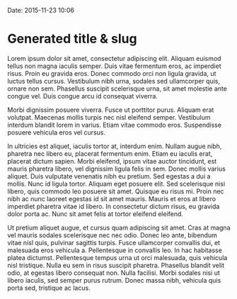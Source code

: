 Date: 2015-11-23 10:06

Generated title & slug
======================

Lorem ipsum dolor sit amet, consectetur adipiscing elit. Aliquam euismod tellus
non magna iaculis semper. Duis vitae fermentum eros, ac imperdiet risus. Proin
eu gravida eros. Donec commodo orci non ligula gravida, ut luctus tellus
cursus. Vestibulum nibh urna, sodales sed ullamcorper quis, ornare non sem.
Phasellus suscipit scelerisque urna, sit amet molestie ante congue vel. Duis
congue arcu id consequat viverra.

Morbi dignissim posuere viverra. Fusce ut porttitor purus. Aliquam erat
volutpat. Maecenas mollis turpis nec nisl eleifend semper. Vestibulum interdum
blandit lorem in varius. Etiam vitae commodo eros. Suspendisse posuere vehicula
eros vel cursus.

In ultricies est aliquet, iaculis tortor at, interdum enim. Nullam augue nibh,
pharetra nec libero eu, placerat fermentum enim. Etiam eu iaculis erat,
placerat dictum sapien. Morbi eleifend, ipsum vitae auctor tincidunt, est
mauris pharetra libero, vel dignissim ligula felis in sem. Donec mollis varius
aliquet. Duis vulputate venenatis nibh eu pretium. Sed egestas a dui a mollis.
Nunc id ligula tortor. Aliquam eget posuere elit. Sed scelerisque nisi libero,
quis commodo leo posuere sit amet. Quisque eu risus mi. Proin nec nibh ac nunc
laoreet egestas id sit amet mauris. Mauris et eros at libero imperdiet pharetra
vitae id libero. In consectetur dictum risus, eu gravida dolor porta ac. Nunc
sit amet felis at tortor eleifend eleifend.

Ut pretium aliquet augue, et cursus quam adipiscing sit amet. Cras at magna vel
mauris sodales scelerisque nec nec odio. Donec leo ante, bibendum vitae nisl
quis, pulvinar sagittis turpis. Fusce ullamcorper convallis dui, et malesuada
eros vehicula a. Pellentesque in convallis leo. In hac habitasse platea
dictumst. Pellentesque tempus urna ut orci malesuada, quis vehicula nisl
tristique. Nulla eu sem in risus suscipit pharetra. Phasellus blandit velit
odio, at egestas libero consequat non. Nulla facilisi. Morbi sodales nisi ut
libero iaculis, sed semper purus rutrum. Donec massa nibh, vehicula quis porta
sed, tristique ac lacus.
